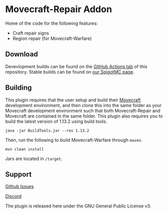 # Movecraft-Repair Addon

Home of the code for the following features:
 - Craft repair signs
 - Region repair (for Movecraft-Warfare)
 
 ## Download

Devevlopment builds can be found on the [GitHub Actions tab](https://github.com/APDevTeam/Movecraft-Repair/actions) of this repository.  Stable builds can be found on [our SpigotMC page](tbd).

## Building
This plugin requires that the user setup and build their [Movecraft](https://github.com/APDevTeam/Movecraft) development environment, and then clone this into the same folder as your Movecraft development environment such that both Movecraft-Repair and Movecraft are contained in the same folder.  This plugin also requires you to build the latest version of 1.13.2 using build tools.

```
java -jar BuildTools.jar --rev 1.13.2
```

Then, run the following to build Movecraft-Warfare through `maven`.
```
mvn clean install
```
Jars are located in `/target`.


## Support
[Github Issues](https://github.com/APDevTeam/Movecraft-Repair/issues)

[Discord](http://bit.ly/JoinAP-Dev)

The plugin is released here under the GNU General Public License v3.
